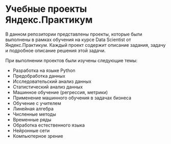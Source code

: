 # Учебные проекты Яндекс.Практикум 
В данном репозитории представлены проекты, которые были выполнены в рамках обучения на курсе Data Scientist от Яндекс.Практикум.
Каждый проект содержит описание задания, задачу и подробное описание решения этой задачи.

При выполнении проектов были изучены следующие темы:
* Разработка на языке Python
* Предобработка данных
* Исследовательский анализ данных
* Статистический анализ данных
* Машинное обучение (регрессия, метрики)
* Применение машинного обучения в задачах бизнеса
* Обучение с учителем
* Линейная алгебра
* Численные методы
* Временные ряды
* Обработка естественного языка
* Нейронные сети
* Компьютерное зрение
